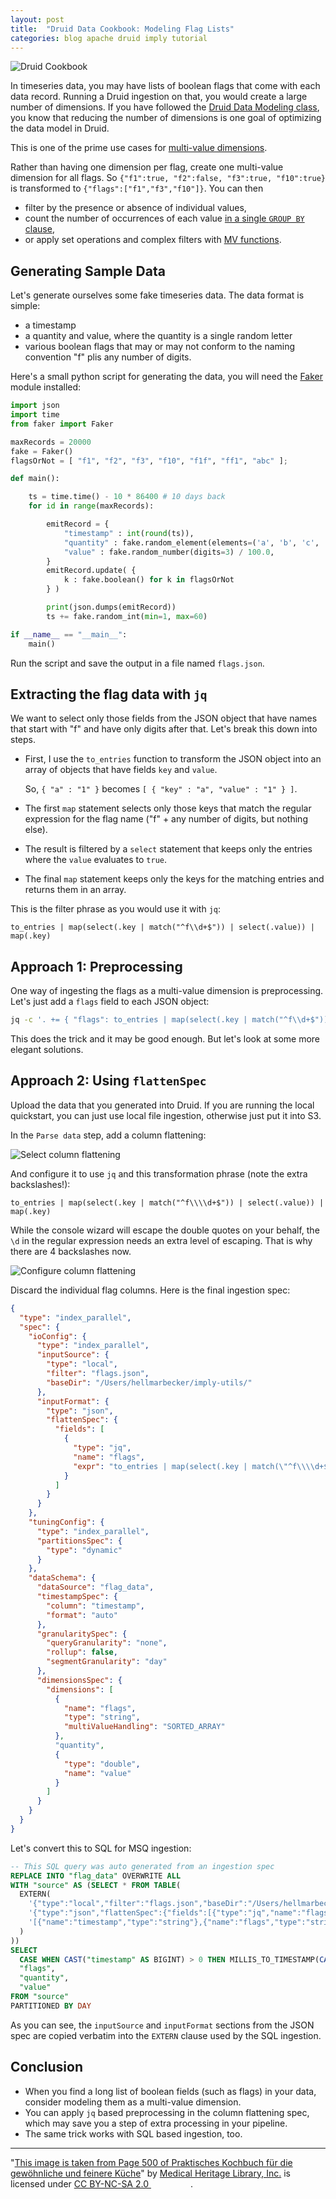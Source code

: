 ```yaml
---
layout: post
title:  "Druid Data Cookbook: Modeling Flag Lists"
categories: blog apache druid imply tutorial
---
```

![Druid Cookbook](/assets/2021-12-21-elf.jpg)

In timeseries data, you may have lists of boolean flags that come with each data record. Running a Druid ingestion on that, you would create a large number of dimensions. If you have followed the [Druid Data Modeling class](https://learn.imply.io/apache-druid-ingestion-and-data-modeling), you know that reducing the number of dimensions is one goal of optimizing the data model in Druid.

This is one of the prime use cases for [multi-value dimensions](https://blog.hellmar-becker.de/2021/08/07/multivalue-dimensions-in-apache-druid-part-1/).

Rather than having one dimension per flag, create one multi-value dimension for all flags. So `{"f1":true, "f2":false, "f3":true, "f10":true}` is transformed to `{"flags":["f1","f3","f10"]}`. You can then 

-  filter by the presence or absence of individual values, 
-  count the number of occurrences of each value [in a single `GROUP BY` clause](https://druid.apache.org/docs/latest/querying/multi-value-dimensions.html#grouping),
-  or apply set operations and complex filters with [MV functions](https://druid.apache.org/docs/latest/querying/sql-multivalue-string-functions.html).

## Generating Sample Data

Let's generate ourselves some fake timeseries data. The data format is simple:

- a timestamp
- a quantity and value, where the quantity is a single random letter
- various boolean flags that may or may not conform to the naming convention "f" plis any number of digits.

Here's a small python script for generating the data, you will need the [Faker](https://pypi.org/project/Faker/) module installed:

```python
import json
import time
from faker import Faker

maxRecords = 20000
fake = Faker()
flagsOrNot = [ "f1", "f2", "f3", "f10", "f1f", "ff1", "abc" ];

def main():

    ts = time.time() - 10 * 86400 # 10 days back
    for id in range(maxRecords):

        emitRecord = {
            "timestamp" : int(round(ts)),
            "quantity" : fake.random_element(elements=('a', 'b', 'c', 'd')),
            "value" : fake.random_number(digits=3) / 100.0,
        }
        emitRecord.update( {
            k : fake.boolean() for k in flagsOrNot
        } )

        print(json.dumps(emitRecord))
        ts += fake.random_int(min=1, max=60)

if __name__ == "__main__":
    main()
```

Run the script and save the output in a file named `flags.json`.

## Extracting the flag data with `jq`

We want to select only those fields from the JSON object that have names that start with "f" and have only digits after that. Let's break this down into steps.

- First, I use the `to_entries` function to transform the JSON object into an array of objects that have fields `key` and `value`.
 
  So, `{ "a" : "1" }` becomes `[ { "key" : "a", "value" : "1" } ]`. 
  
- The first `map` statement selects only those keys that match the regular expression for the flag name ("f" + any number of digits, but nothing else).
- The result is filtered by a `select` statement that keeps only the entries where the `value` evaluates to `true`.
- The final `map` statement keeps only the keys for the matching entries and returns them in an array.

This is the filter phrase as you would use it with `jq`:

```
to_entries | map(select(.key | match("^f\\d+$")) | select(.value)) | map(.key)
```

## Approach 1: Preprocessing

One way of ingesting the flags as a multi-value dimension is preprocessing. Let's just add a `flags` field to each JSON object:

```bash
jq -c '. += { "flags": to_entries | map(select(.key | match("^f\\d+$")) | select(.value)) | map(.key) }' < flags.json
```

This does the trick and it may be good enough. But let's look at some more elegant solutions.

## Approach 2: Using `flattenSpec`

Upload the data that you generated into Druid. If you are running the local quickstart, you can just use local file ingestion, otherwise just put it into S3.

In the `Parse data` step, add a column flattening:

![Select column flattening](/assets/2023-01-08-01.jpg)

And configure it to use `jq` and this transformation phrase (note the extra backslashes!):
```
to_entries | map(select(.key | match("^f\\\\d+$")) | select(.value)) | map(.key)
```
While the console wizard will escape the double quotes on your behalf, the `\d` in the regular expression needs an extra level of escaping. That is why there are 4 backslashes now.

![Configure column flattening](/assets/2023-01-08-02.jpg)

Discard the individual flag columns. Here is the final ingestion spec:

```json
{
  "type": "index_parallel",
  "spec": {
    "ioConfig": {
      "type": "index_parallel",
      "inputSource": {
        "type": "local",
        "filter": "flags.json",
        "baseDir": "/Users/hellmarbecker/imply-utils/"
      },
      "inputFormat": {
        "type": "json",
        "flattenSpec": {
          "fields": [
            {
              "type": "jq",
              "name": "flags",
              "expr": "to_entries | map(select(.key | match(\"^f\\\\d+$\")) | select(.value)) | map(.key)"
            }
          ]
        }
      }
    },
    "tuningConfig": {
      "type": "index_parallel",
      "partitionsSpec": {
        "type": "dynamic"
      }
    },
    "dataSchema": {
      "dataSource": "flag_data",
      "timestampSpec": {
        "column": "timestamp",
        "format": "auto"
      },
      "granularitySpec": {
        "queryGranularity": "none",
        "rollup": false,
        "segmentGranularity": "day"
      },
      "dimensionsSpec": {
        "dimensions": [
          {
            "name": "flags",
            "type": "string",
            "multiValueHandling": "SORTED_ARRAY"
          },
          "quantity",
          {
            "type": "double",
            "name": "value"
          }
        ]
      }
    }
  }
}
```

Let's convert this to SQL for MSQ ingestion:

```sql
-- This SQL query was auto generated from an ingestion spec
REPLACE INTO "flag_data" OVERWRITE ALL
WITH "source" AS (SELECT * FROM TABLE(
  EXTERN(
    '{"type":"local","filter":"flags.json","baseDir":"/Users/hellmarbecker/imply-utils/"}',
    '{"type":"json","flattenSpec":{"fields":[{"type":"jq","name":"flags","expr":"to_entries | map(select(.key | match(\"^f\\\\d+$\")) | select(.value)) | map(.key)"}]}}',
    '[{"name":"timestamp","type":"string"},{"name":"flags","type":"string"},{"name":"quantity","type":"string"},{"name":"value","type":"double"}]'
  )
))
SELECT
  CASE WHEN CAST("timestamp" AS BIGINT) > 0 THEN MILLIS_TO_TIMESTAMP(CAST("timestamp" AS BIGINT)) ELSE TIME_PARSE("timestamp") END AS __time,
  "flags",
  "quantity",
  "value"
FROM "source"
PARTITIONED BY DAY
```

As you can see, the `inputSource` and `inputFormat` sections from the JSON spec are copied verbatim into the `EXTERN` clause used by the SQL ingestion.

## Conclusion

- When you find a long list of boolean fields (such as flags) in your data, consider modeling them as a multi-value dimension.
- You can apply `jq` based preprocessing in the column flattening spec, which may save you a step of extra processing in your pipeline.
- The same trick works with SQL based ingestion, too.

---

"[This image is taken from Page 500 of Praktisches Kochbuch f&uuml;r die gew&ouml;hnliche und feinere K&uuml;che](https://www.flickr.com/photos/mhlimages/48051262646/)" by [Medical Heritage Library, Inc.](https://www.flickr.com/photos/mhlimages/) is licensed under <a target="_blank" rel="noopener noreferrer" href="https://creativecommons.org/licenses/by-nc-sa/2.0/">CC BY-NC-SA 2.0 <img src="https://mirrors.creativecommons.org/presskit/icons/cc.svg" style="height: 1em; margin-right: 0.125em; display: inline;"/><img src="https://mirrors.creativecommons.org/presskit/icons/by.svg" style="height: 1em; margin-right: 0.125em; display: inline;"/><img src="https://mirrors.creativecommons.org/presskit/icons/nc.svg" style="height: 1em; margin-right: 0.125em; display: inline;"/><img src="https://mirrors.creativecommons.org/presskit/icons/sa.svg" style="height: 1em; margin-right: 0.125em; display: inline;"/></a>.
